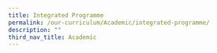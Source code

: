 ```yaml
---
title: Integrated Programme
permalink: /our-curriculum/Academic/integrated-programme/
description: ""
third_nav_title: Academic
---
```

